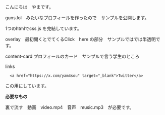 こんにちは　やまです。

guns.lol　みたいなプロフィールを作ったので　サンプルを公開します。

1つのhtmlでcss js を完結しています。


overlay　最初開くとでてくるClick　here の部分　サンプルではでは半透明です。

content-card プロフィールのカード　サンプルで言う学生のところ

links       <div class="links">

      <a href="https://x.com/yam4sou" target="_blank">Twitter</a>

この用にしています。

**必要なもの**

裏で流す　動画　video.mp4　音声　music.mp3　が必要です。
